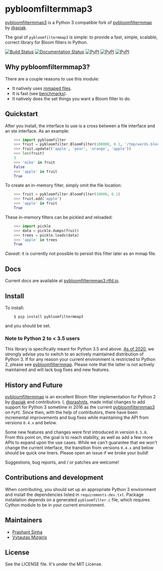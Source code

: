 # pybloomfiltermmap3

[pybloomfiltermmap3](https://github.com/prashnts/pybloomfiltermmap3) is a Python 3 compatible fork of [pybloomfiltermmap](https://github.com/axiak/pybloomfiltermmap) by [@axiak](https://github.com/axiak).

The goal of `pybloomfiltermmap3` is simple: to provide a fast, simple, scalable, correct library for Bloom filters in Python.

[![Build Status](https://travis-ci.org/PrashntS/pybloomfiltermmap3.svg?branch=master)](https://travis-ci.org/PrashntS/pybloomfiltermmap3)
[![Documentation Status](https://readthedocs.org/projects/pybloomfiltermmap3/badge/?version=latest)](https://pybloomfiltermmap3.readthedocs.io/en/latest/?badge=latest)
[![PyPI](https://img.shields.io/pypi/v/pybloomfiltermmap3.svg)](https://pypi.python.org/pypi/pybloomfiltermmap3)
[![PyPI](https://img.shields.io/pypi/dw/pybloomfiltermmap3.svg)](https://pypi.python.org/pypi/pybloomfiltermmap3)
[![PyPI](https://img.shields.io/pypi/pyversions/pybloomfiltermmap3.svg)](https://pypi.python.org/pypi/pybloomfiltermmap3)


## Why pybloomfiltermmap3?

There are a couple reasons to use this module:

* It natively uses [mmaped files](http://en.wikipedia.org/wiki/Mmap).
* It is fast (see [benchmarks](http://axiak.github.io/pybloomfiltermmap/#benchmarks)).
* It natively does the set things you want a Bloom filter to do.


## Quickstart

After you install, the interface to use is a cross between a file
interface and an ste interface. As an example:
```python
    >>> import pybloomfilter
    >>> fruit = pybloomfilter.BloomFilter(100000, 0.1, '/tmp/words.bloom')
    >>> fruit.update(('apple', 'pear', 'orange', 'apple'))
    >>> len(fruit)
    3
    >>> 'mike' in fruit
    False
    >>> 'apple' in fruit
    True
```

To create an in-memory filter, simply omit the file location:
```python
    >>> fruit = pybloomfilter.BloomFilter(10000, 0.1)
    >>> fruit.add('apple')
    >>> 'apple' in fruit
    True
```

These in-memory filters can be pickled and reloaded:
```python
    >>> import pickle
    >>> data = pickle.dumps(fruit)
    >>> trees = pickle.loads(data)
    >>> 'apple' in trees
    True
```
*Caveat*: it is currently not possible to persist this filter later as an mmap file.

## Docs

Current docs are available at [pybloomfiltermmap3.rtfd.io](https://pybloomfiltermmap3.readthedocs.io/en/latest).


## Install

To install:

```shell
    $ pip install pybloomfiltermmap3
```

and you should be set.

### Note to Python 2 to < 3.5 users

This library is specifically meant for Python 3.5 and above. [As of 2020](https://www.python.org/doc/sunset-python-2/), we strongly advise you to switch to an actively maintained distribution of Python 3. If for any reason your current environment is restricted to Python 2, please see [pybloomfiltermmap](https://github.com/axiak/pybloomfiltermmap). Please note that the latter is not actively maintained and will lack bug fixes and new features.


## History and Future

[pybloomfiltermmap](https://github.com/axiak/pybloomfiltermmap) is an excellent Bloom filter implementation for Python 2 by [@axiak](https://github.com/axiak) and contributors. I, [@prashnts](https://github.com/prashnts), made initial changes to add support for Python 3 sometime in 2016 as the current [pybloomfiltermmap3](https://pypi.org/project/pybloomfiltermmap3/) on `PyPI`. Since then, with the help of contributors, there have been incremental improvements and bug fixes while maintaining the API from versions `0.4.x` and below.

Some new features and changes were first introduced in version `0.5.0`. From this point on, the goal is to reach stability, as well as add a few more APIs to expand upon the use cases. While we can't guarantee that we won't change the current interface, the transition from versions `0.4.x` and below should be quick one liners. Please open an issue if we broke your build!

Suggestions, bug reports, and / or patches are welcome!


## Contributions and development

When contributing, you should set up an appropriate Python 3 environment and install the dependencies listed in `requirements-dev.txt`.
Package installation depends on a generated `pybloomfilter.c` file, which requires Cython module to be in your current environment.


## Maintainers

* [Prashant Sinha](https://github.com/prashnts)
* [Vytautas Mizgiris](https://github.com/mizvyt)


## License

See the LICENSE file. It's under the MIT License.
